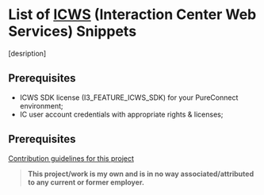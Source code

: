 # List of [ICWS](https://help.genesys.com/developer/cic/docs/icws/webhelp/conceptualcontent/welcome.htm) (Interaction Center Web Services) Snippets
[desription]
## Prerequisites

- ICWS SDK license (I3_FEATURE_ICWS_SDK) for your PureConnect environment;
- IC user account credentials with appropriate rights & licenses;

## Prerequisites
[Contribution guidelines for this project](docs/CONTRIBUTING.md)


> **This project/work is my own and is in no way associated/attributed to any current or former employer.**
